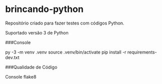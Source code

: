 # brincando-python
Repositório criado para fazer testes com códigos Python.

Suportado versão 3 de Python

###Console

py -3 -m venv .venv
source .venv/bin/activate
pip install -r requirements-dev.txt

###Qualidade de Código

Console
flake8
